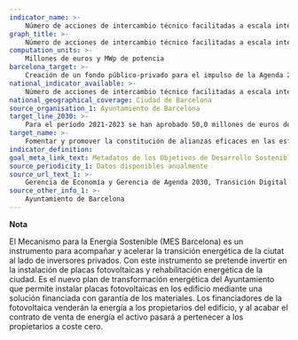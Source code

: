 ```yaml
---
indicator_name: >-
    Número de acciones de intercambio técnico facilitadas a escala internacional
graph_title: >-
    Número de acciones de intercambio técnico facilitadas a escala internacional
computation_units: >-
    Millones de euros y MWp de potencia
barcelona_target: >-
    Creación de un fondo público-privado para el impulso de la Agenda 2030 en Barcelona
national_indicator_available: >-
    Número de acciones de intercambio técnico facilitadas a escala internacional
national_geographical_coverage: Ciudad de Barcelona
source_organisation_1: Ayuntamiento de Barcelona
target_line_2030: >-
    Para el período 2021-2023 se han aprobado 50,0 millones de euros del presupuesto del Ayuntamiento. Objetivo de inversión privada 2021-2023: 166,0 millones de euros. Objetivo de potencia instalada 2021-2023: 83,0 MWp
target_name: >-
    Fomentar y promover la constitución de alianzas eficaces en las esferas pública, público-privada y de la sociedad civil, aprovechando la experiencia y las estrategias de obtención de recursos de los partenariados
indicator_definition:
goal_meta_link_text: Metadatos de los Objetivos de Desarrollo Sostenible de las Naciones Unidas (pdf 894kB)
source_periodicity_1: Datos disponibles anualmente
source_url_text_1: >-
    Gerencia de Economía y Gerencia de Agenda 2030, Transición Digital y Deportes
source_other_info_1: >-
    Ayuntamiento de Barcelona
---
```

**Nota**

El Mecanismo para la Energía Sostenible (MES Barcelona) es un instrumento para acompañar y acelerar la transición energética de la ciutat al lado de inversores privados.
Con este instrumento se pretende invertir en la instalación de placas fotovoltaicas y rehabilitación energética de la ciudad.
Es el nuevo plan de transformación energética del Ayuntamiento que permite instalar placas fotovoltaicas en los edificio mediante una solución financiada con garantía de los materiales. Los financiadores de la fotovoltaica venderán la energía a los propietarios del edificio, y al acabar el contrato de venta de energía el activo pasará a pertenecer a los propietarios a coste cero.

